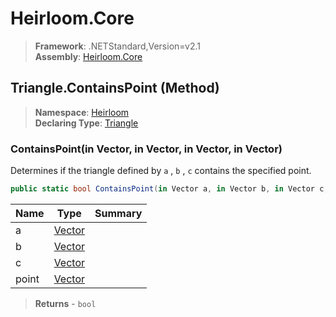 # Heirloom.Core

> **Framework**: .NETStandard,Version=v2.1  
> **Assembly**: [Heirloom.Core][0]

## Triangle.ContainsPoint (Method)

> **Namespace**: [Heirloom][0]  
> **Declaring Type**: [Triangle][1]

### ContainsPoint(in Vector, in Vector, in Vector, in Vector)

Determines if the triangle defined by `a` , `b` , `c` contains the specified point.

```cs
public static bool ContainsPoint(in Vector a, in Vector b, in Vector c, in Vector point)
```

| Name  | Type        | Summary |
|-------|-------------|---------|
| a     | [Vector][2] |         |
| b     | [Vector][2] |         |
| c     | [Vector][2] |         |
| point | [Vector][2] |         |

> **Returns** - `bool`

[0]: ../../../Heirloom.Core.md
[1]: ../Triangle.md
[2]: ../Vector.md
